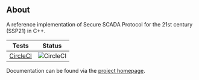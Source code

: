 ## About

A reference implementation of Secure SCADA Protocol for the 21st century (SSP21) in C++.  

|Tests                                                | Status   |
|-----------------------------------------------------|----------|
| [CircleCI](https://circleci.com/gh/ssp21/ssp21-cpp) | ![CircleCI](https://circleci.com/gh/ssp21/ssp21-cpp.svg?style=svg) |

Documentation can be found via the [project homepage](https://ssp21.github.io/ssp21-cpp).
